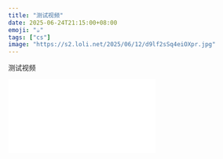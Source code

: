 ```yaml
---
title: "测试视频"
date: 2025-06-24T21:15:00+08:00
emoji: "☕"
tags: ["cs"]
image: "https://s2.loli.net/2025/06/12/d9lf2sSq4eiOXpr.jpg"
---
```

测试视频
<iframe src="//player.bilibili.com/player.html?isOutside=true&aid=603711299&bvid=BV1pB4y1E7fp&cid=851182849&p=1" scrolling="no" border="0" frameborder="no" framespacing="0" allowfullscreen="true"> </iframe>